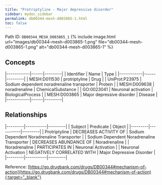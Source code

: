 ```yaml
---
title: "Protriptyline - Major depressive disorder"
sidebar: mydoc_sidebar
permalink: db00344-mesh-d003865-1.html
toc: false 
---
```



Path ID: `DB00344_MESH_D003865_1`
{% include image.html url="images/db00344-mesh-d003865-1.png" file="db00344-mesh-d003865-1.png" alt="db00344-mesh-d003865-1" %}

## Concepts

|------------|------|---------|
| Identifier | Name | Type    |
|------------|------|---------|
| MESH:D011530 | protriptyline | Drug |
| UniProt:P23975 | Sodium dependent noradrenaline transporter | Protein |
| MESH:D009638 | noradrenaline | ChemicalSubstance |
| GO:0023041 | Neuronal activation | BiologicalProcess |
| MESH:D003865 | Major depressive disorder | Disease |
|------------|------|---------|

## Relationships

|---------|-----------|---------|
| Subject | Predicate | Object  |
|---------|-----------|---------|
| Protriptyline | DECREASES ACTIVITY OF | Sodium Dependent Noradrenaline Transporter |
| Sodium Dependent Noradrenaline Transporter | DECREASES ABUNDANCE OF | Noradrenaline |
| Noradrenaline | PARTICIPATES IN | Neuronal Activation |
| Neuronal Activation | NEGATIVELY CORRELATED WITH | Major Depressive Disorder |
|---------|-----------|---------|

Reference: [https://go.drugbank.com/drugs/DB00344#mechanism-of-action](https://go.drugbank.com/drugs/DB00344#mechanism-of-action){:target="_blank"}